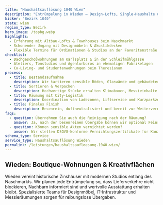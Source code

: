```yaml
---
title: "Haushaltsauflösung 1040 Wien"
description: "Entrümpelung in Wieden – Design-Lofts, Single-Haushalte und Ordinationen nahe der Karlskirche."
kicker: "Bezirk 1040"
state: wien
region_type: Bezirk
hero_image: /topbg.webp
highlights:
  - Erfahrung mit Altbau-Lofts & Townhouses beim Naschmarkt
  - Schonender Umgang mit Designmöbeln & Akustikdecken
  - Flexible Termine für Ordinationen & Studios an der Favoritenstraße
checklist:
  - Dachgeschoßwohnungen am Karlsplatz & in der Schleifmühlgasse
  - Ateliers, Tonstudios und Agenturbüros in ehemaligen Fabriketagen
  - Co-Living- und Studentenwohnungen beim Theresianum
process:
  - title: Bestandsaufnahme
    description: Wir kartieren sensible Böden, Glaswände und gebäudetechnische Anlagen.
  - title: Sortieren & Verpacken
    description: Hochwertige Stücke erhalten Klimaboxen, Messieinhalte werden getrennt entsorgt.
  - title: Räumung mit City-Logistik
    description: Koordination von Ladezonen, Liftservice und Kurzparkzonen.
  - title: Finales Finish
    description: Besenrein, duftneutralisiert und bereit zur Weitervermietung.
faqs:
  - question: Übernehmen Sie auch die Reinigung nach der Räumung?
    answer: Ja, nach der besenreinen Übergabe können wir optional Feinreinigung und Malerarbeiten koordinieren.
  - question: Können sensible Akten vernichtet werden?
    answer: Wir stellen DSGVO-konforme Vernichtungszertifikate für Kanzleien und Ordinationen aus.
schema_type: Service
service_type: Haushaltsauflösung Wieden
permalink: /leistungen/haushaltsaufloesung-1040-wien/
---
```

## Wieden: Boutique-Wohnungen & Kreativflächen

Wieden vereint historische Zinshäuser mit modernen Studios entlang des Naschmarkts. Wir planen jede Entrümpelung so, dass Lieferverkehre nicht blockieren, Nachbarn informiert sind und wertvolle Ausstattung erhalten bleibt. Spezialisierte Teams für Designmöbel, IT-Infrastruktur und Messieräumungen sorgen für reibungslose Übergaben.

